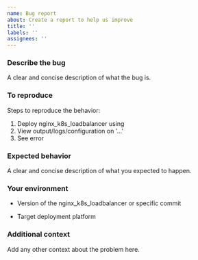 ```yaml
---
name: Bug report
about: Create a report to help us improve
title: ''
labels: ''
assignees: ''
---
```

### Describe the bug

A clear and concise description of what the bug is.

### To reproduce

Steps to reproduce the behavior:

1. Deploy nginx_k8s_loadbalancer using
2. View output/logs/configuration on '...'
3. See error

### Expected behavior

A clear and concise description of what you expected to happen.

### Your environment

- Version of the nginx_k8s_loadbalancer or specific commit
<!-- - Version of project language -->
- Target deployment platform

### Additional context

Add any other context about the problem here.
